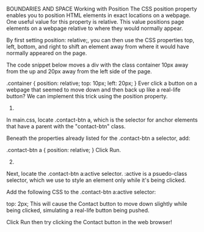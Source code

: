 BOUNDARIES AND SPACE
Working with Position
The CSS position property enables you to position HTML elements in exact locations on a webpage. One useful value for this property is relative. This value positions page elements on a webpage relative to where they would normally appear.

By first setting position: relative;, you can then use the CSS properties top, left, bottom, and right to shift an element away from where it would have normally appeared on the page.

The code snippet below moves a div with the class container 10px away from the up and 20px away from the left side of the page.

.container {
  position: relative; 
  top: 10px; 
  left: 20px;
}
Ever click a button on a webpage that seemed to move down and then back up like a real-life button? We can implement this trick using the position property.

1.
In main.css, locate .contact-btn a, which is the selector for anchor elements that have a parent with the "contact-btn" class.

Beneath the properties already listed for the .contact-btn a selector, add:

.contact-btn a { 
  position: relative;
}
Click Run.

2.
Next, locate the .contact-btn a:active selector. :active is a psuedo-class selector, which we use to style an element only while it's being clicked.

Add the following CSS to the .contact-btn a:active selector:

  top: 2px;
This will cause the Contact button to move down slightly while being clicked, simulating a real-life button being pushed.

Click Run then try clicking the Contact button in the web browser!
